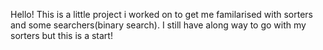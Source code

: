 Hello! This is a little project i worked on to get me familarised with sorters and some searchers(binary search). I still have along way to go with my sorters but this is a start!
